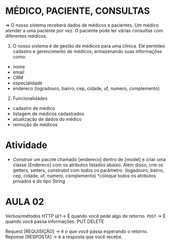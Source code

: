 # MÉDICO, PACIENTE, CONSULTAS

=> O nosso sistema receberá dados de médicos e pacientes. Um médico atender a uma paciente por vez. O paciente pode ter várias consultas com diferentes médicos.

1. O nosso sistema é de gestão de médicos para uma clínica. Ele permiteo cadastro e gerencimento de médicos, armazenando suas informações como: 
- nome
- email
- CRM
- especialidade
- endereco (logradouro, bairro, cep, cidade, uf, numero, complemento)

2. Funcionalidades
- cadastro de médico
- listagem de médicos cadastrados
- atualização de dados do médico
- remoção de médicos


# Atividade
- Construir um pacote chamado [endereco] dentro de [model] e criar uma classe [Endereco] com os atributos listados abaixo. Além disso, crie os getters, setters, construtot com todos os parâmetro.
(logadouro, bairro, cep, cidade, uf, numero, complemento)
*coloque todos os atributos privados e do tipo String



# AULA 02
Verbos/métodos HTTP
`GET`-> É quando você pede algo de retorno.
`POST` -> É quando você passa informações.
PUT
DELETE

Request [REQUISIÇÃO] -> é o que você passa esperando o retorno.
Reponse [RESPOSTA] -> é a resposta que você recebe.

